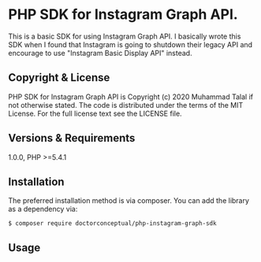 
<h1>PHP SDK for Instagram Graph API.</h1>

This is a basic SDK for using Instagram Graph API. I basically wrote this SDK when I found that Instagram is going to shutdown their legacy API and encourage to use "Instagram Basic Display API" instead. 

Copyright & License
-------------------
PHP SDK for Instagram Graph API is
Copyright (c) 2020 Muhammad Talal if not otherwise stated. The code
is distributed under the terms of the MIT License. For the full license
text see the LICENSE file.

Versions & Requirements
-----------------------
1.0.0, PHP >=5.4.1

Installation
------------
The preferred installation method is via composer. You can add the library
as a dependency via:

`$ composer require doctorconceptual/php-instagram-graph-sdk`

Usage
-----
<?php

use Instagram\Instagram;

?>
